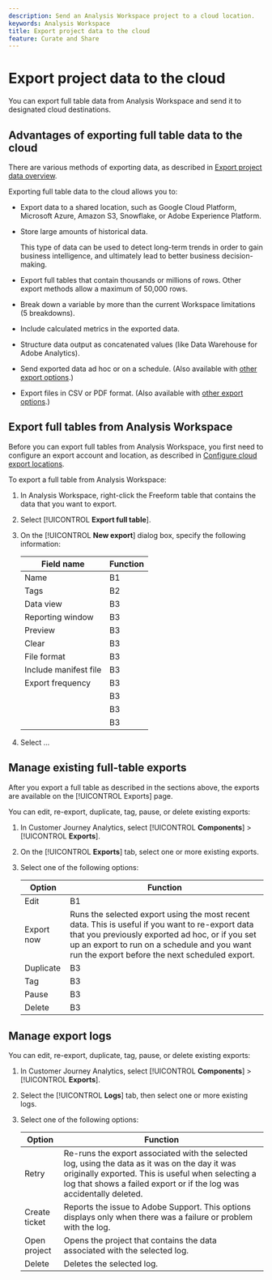 ```yaml
---
description: Send an Analysis Workspace project to a cloud location.
keywords: Analysis Workspace
title: Export project data to the cloud
feature: Curate and Share
---
```

# Export project data to the cloud

You can export full table data from Analysis Workspace and send it to designated cloud destinations. 

## Advantages of exporting full table data to the cloud

There are various methods of exporting data, as described in [Export project data overview](/help/analysis-workspace/export/export-project-overview.md). 

Exporting full table data to the cloud allows you to: 

* Export data to a shared location, such as Google Cloud Platform, Microsoft Azure, Amazon S3, Snowflake, or Adobe Experience Platform.

* Store large amounts of historical data.

  This type of data can be used to detect long-term trends in order to gain business intelligence, and ultimately lead to better business decision-making.
  
* Export full tables that contain thousands or millions of rows. Other export methods allow a maximum of 50,000 rows.

* Break down a variable by more than the current Workspace limitations (5 breakdowns). <!-- does this apply to the other export methods also? -->

* Include calculated metrics in the exported data.

* Structure data output as concatenated values (like Data Warehouse for Adobe Analytics).

* Send exported data ad hoc or on a schedule. (Also available with [other export options](/help/analysis-workspace/export/export-project-overview.md).)

* Export files in CSV or PDF format. (Also available with [other export options](/help/analysis-workspace/export/export-project-overview.md).)

## Export full tables from Analysis Workspace

Before you can export full tables from Analysis Workspace, you first need to configure an export account and location, as described in [Configure cloud export locations](/help/analysis-workspace/export/cloud-export-accounts.md).

To export a full table from Analysis Workspace:

1. In Analysis Workspace, right-click the Freeform table that contains the data that you want to export. 

1. Select [!UICONTROL **Export full table**].

1. On the [!UICONTROL **New export**] dialog box, specify the following information:

   |Field name | Function | 
   |---------|----------|
   | Name | B1 | 
   | Tags | B2 | 
   | Data view | B3 | 
   | Reporting window | B3 | 
   | Preview | B3 | 
   | Clear | B3 | 
   | File format | B3 | 
   | Include manifest file | B3 | 
   | Export frequency | B3 | 
   |  | B3 | 
   |  | B3 | 
   |  | B3 | 

1. Select ...

## Manage existing full-table exports

After you export a full table as described in the sections above, the exports are available on the [!UICONTROL Exports] page. 

You can edit, re-export, duplicate, tag, pause, or delete existing exports:

1. In Customer Journey Analytics, select [!UICONTROL **Components**] > [!UICONTROL **Exports**].

1. On the [!UICONTROL **Exports**] tab, select one or more existing exports.

   <!-- add screenshot? -->

1. Select one of the following options:

   |Option | Function | 
   |---------|----------|
   | Edit | B1 | 
   | Export now | Runs the selected export using the most recent data. This is useful if you want to re-export data that you previously exported ad hoc, or if you set up an export to run on a schedule and you want run the export before the next scheduled export. | 
   | Duplicate | B3 | 
   | Tag | B3 | 
   | Pause | B3 | 
   | Delete | B3 | 

## Manage export logs

You can edit, re-export, duplicate, tag, pause, or delete existing exports:

1. In Customer Journey Analytics, select [!UICONTROL **Components**] > [!UICONTROL **Exports**].

1. Select the [!UICONTROL **Logs**] tab, then select one or more existing logs.

   <!-- add screenshot? -->

1. Select one of the following options:

   |Option | Function | 
   |---------|----------|
   | Retry | Re-runs the export associated with the selected log, using the data as it was on the day it was originally exported. This is useful when selecting a log that shows a failed export or if the log was accidentally deleted.  | 
   | Create ticket <!-- waiting to hear from Marijka. Might change this to "Report issue" and use a toast --> | Reports the issue to Adobe Support. This options displays only when there was a failure or problem with the log. <!-- what kind of problem? --> | 
   | Open project | Opens the project that contains the data associated with the selected log. | 
   | Delete | Deletes the selected log. | 




